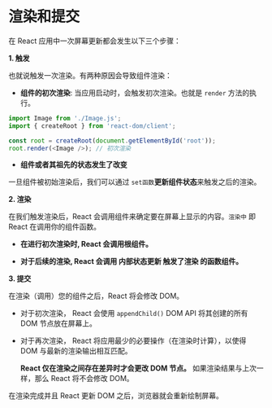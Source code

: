 <!--
 * Author  rhys.zhao
 * Date  2023-06-12 08:37:06
 * LastEditors  rhys.zhao
 * LastEditTime  2023-06-12 09:16:24
 * Description
-->

# 渲染和提交

在 React 应用中一次屏幕更新都会发生以下三个步骤：

**1. 触发**

也就说触发一次渲染。有两种原因会导致组件渲染：

- **组件的初次渲染**: 当应用启动时，会触发初次渲染。也就是 `render` 方法的执行。

```js
import Image from './Image.js';
import { createRoot } from 'react-dom/client';

const root = createRoot(document.getElementById('root'));
root.render(<Image />); // 初次渲染
```

- **组件或者其祖先的状态发生了改变**

一旦组件被初始渲染后，我们可以通过 `set函数`**更新组件状态**来触发之后的渲染。

**2. 渲染**

在我们触发渲染后，React 会调用组件来确定要在屏幕上显示的内容。`渲染中` 即 React 在调用你的组件函数。

- **在进行初次渲染时, React 会调用根组件。**

- **对于后续的渲染, React 会调用 内部状态更新 触发了渲染 的函数组件。**

**3. 提交**

在渲染（调用）您的组件之后，React 将会修改 DOM。

- 对于初次渲染， React 会使用 `appendChild()` DOM API 将其创建的所有 DOM 节点放在屏幕上。

- 对于再次渲染， React 将应用最少的必要操作（在渲染时计算），以使得 DOM 与最新的渲染输出相互匹配。

  **React 仅在渲染之间存在差异时才会更改 DOM 节点。** 如果渲染结果与上次一样，那么 React 将不会修改 DOM。

在渲染完成并且 React 更新 DOM 之后，浏览器就会重新绘制屏幕。
